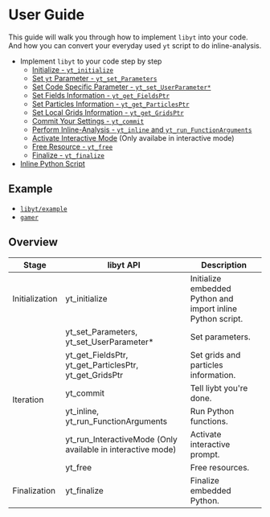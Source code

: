# User Guide
This guide will walk you through how to implement `libyt` into your code. And how you can convert your everyday used `yt` script to do inline-analysis. 

- Implement `libyt` to your code step by step
  - [Initialize - `yt_initialize`](./Initialize.md#initialize)
  - [Set `yt` Parameter - `yt_set_Parameters`](./SetYTParameter.md#set-yt-parameter)
  - [Set Code Specific Parameter - `yt_set_UserParameter*`](./SetCodeSpecificParameter.md#set-code-specific-parameter)
  - [Set Fields Information - `yt_get_FieldsPtr`](./SetFieldsInformation.md#set-fields-information)
  - [Set Particles Information - `yt_get_ParticlesPtr`](./SetParticlesInformation.md#set-particles-information)
  - [Set Local Grids Information - `yt_get_GridsPtr`](./SetLocalGridsInformation.md#set-local-grids-information)
  - [Commit Your Settings - `yt_commit`](./CommitYourSettings.md#commit-your-settings)
  - [Perform Inline-Analysis - `yt_inline` and `yt_run_FunctionArguments`](./PerformInlineAnalysis.md#perform-inline-analysis)
  - [Activate Interactive Mode](./ActivateInteractiveMode.md#activate-interactive-mode) (Only availabe in interactive mode)
  - [Free Resource - `yt_free`](./FreeResource.md#free-resource)
  - [Finalize - `yt_finalize`](./Finalize.md#finalize)
- [Inline Python Script](./InlinePythonScript.md#inline-python-script)

## Example
- [`libyt/example`](../example/example.cpp)
- [`gamer`](https://github.com/gamer-project/gamer/tree/master/src/YT)

## Overview
<table>
  <thead>
    <tr>
      <th>Stage</th>
      <th>libyt API</th>
      <th>Description</th>
    </tr>
  </thead>
  <tbody>
    <tr>
      <td rowspan=1>Initialization</td>
      <td>yt_initialize</td>
      <td>Initialize embedded Python and import inline Python script.</td>
    </tr>
    <tr>
      <td rowspan=6>Iteration</td>
      <td>yt_set_Parameters, yt_set_UserParameter*</td>
      <td>Set parameters.</td>
    </tr>
    <tr>
      <td>yt_get_FieldsPtr, yt_get_ParticlesPtr, yt_get_GridsPtr</td>
      <td>Set grids and particles information.</td>
    </tr>
    <tr>
      <td>yt_commit</td>
      <td>Tell liybt you're done.</td>
    </tr>
    <tr>
      <td>yt_inline, yt_run_FunctionArguments</td>
      <td>Run Python functions.</td>
    </tr>
    <tr>
      <td>yt_run_InteractiveMode (Only available in interactive mode)</td>
      <td>Activate interactive prompt.</td>
    </tr>
    <tr>
      <td>yt_free</td>
      <td>Free resources.</td>
    </tr>
    <tr>
      <td rowspan=1>Finalization</td>
      <td>yt_finalize</td>
      <td>Finalize embedded Python.</td>
    </tr>
  </tbody>
</table>
